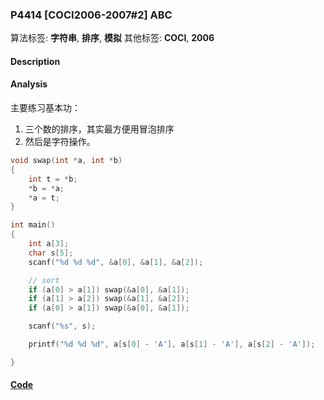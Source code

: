 ### P4414 [COCI2006-2007#2] ABC

算法标签: **字符串**, **排序**, **模拟**
其他标签: **COCI**, **2006**


#### Description





#### Analysis

主要练习基本功：

1. 三个数的排序，其实最方便用冒泡排序
2. 然后是字符操作。

```cpp
void swap(int *a, int *b)
{
    int t = *b;
    *b = *a;
    *a = t;
}

int main()
{
    int a[3];
    char s[5];
    scanf("%d %d %d", &a[0], &a[1], &a[2]);

    // sort
    if (a[0] > a[1]) swap(&a[0], &a[1]);
    if (a[1] > a[2]) swap(&a[1], &a[2]);
    if (a[0] > a[1]) swap(&a[0], &a[1]);

    scanf("%s", s);

    printf("%d %d %d", a[s[0] - 'A'], a[s[1] - 'A'], a[s[2] - 'A']);

}
```

#### [Code](../cpp/p4414.cpp)

